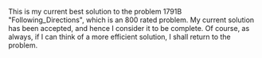 This is my current best solution to the problem 1791B "Following_Directions", which is an 800 rated problem. My current solution has been accepted, and hence I consider it to be complete. Of course, as always, if I can think of a more efficient solution, I shall return to the problem.